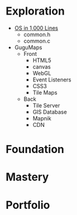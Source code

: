 # Exploration

- [OS in 1,000 Lines](https://operating-system-in-1000-lines.vercel.app/en/)
  - common.h
  - common.c
- GuguMaps
  - Front
    - HTML5
    - canvas
    - WebGL
    - Event Listeners
    - CSS3
    - Tile Maps
  - Back
    - Tile Server
    - GIS Database
    - Mapnik
    - CDN

# Foundation
# Mastery
# Portfolio
